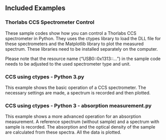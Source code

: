 ## Included Examples

### Thorlabs CCS Spectrometer Control
These sample codes show how you can control a Thorlabs CCS spectrometer in Python.
They uses the ctypes library to load the DLL file for these spectrometers and the Matplotlib library to plot the measured spectrum. These libraries need to be installed separately on the computer.

Please note that the resource name (“USB0::0x1313::…”) in the sample code needs to be adjusted to the used spectrometer type and unit.

### CCS using ctypes - Python 3.py

This example shows the basic operation of a CCS spectrometer. The necessary settings are made, a spectrum is recorded and then plotted.

### CCS using ctypes - Python 3 - absorption measurement.py

This example shows a more advanced operation for an absorption measurement. A reference spectrum (without sample) and a spectrum with sample is recorded. The absorption and the optical density of the sample are calculated from these spectra. All the data is plotted.
